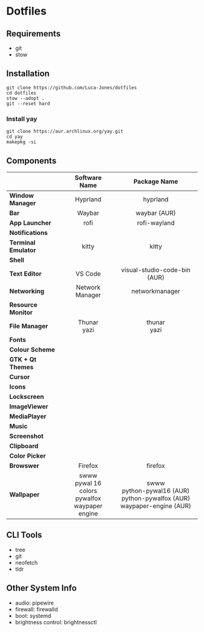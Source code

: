 # Dotfiles

## Requirements

- git
- stow

## Installation

```
git clone https://github.com/Luca-Jones/dotfiles
cd dotfiles
stow --adopt .
git --reset hard
```

### Install yay

```
git clone https://aur.archlinux.org/yay.git
cd yay
makepkg -si
```

## Components
|                           | Software Name                 |   Package Name              |
|:--------------------------|:-----------------------------:|:---------------------------:|
| **Window Manager**        | Hyprland                      | hyprland                    |
| **Bar**                   | Waybar                        | waybar (AUR)                |
| **App Launcher**          | rofi                          | rofi-wayland                |
| **Notifications**         |                               |                             |
| **Terminal Emulator**     | kitty                         | kitty                       |
| **Shell**                 |                               |                             | 
| **Text Editor**           | VS Code                       | visual-studio-code-bin (AUR)|
| **Networking**            | Network Manager               | networkmanager              |
| **Resource Monitor**      |                               |                             |
| **File Manager**          | Thunar <br> yazi              | thunar <br> yazi            |
| **Fonts**                 |                               |                             |
| **Colour Scheme**         |                               |                             |
| **GTK + Qt Themes**       |                               |                             |
| **Cursor**                |                               |                             |
| **Icons**                 |                               |                             |
| **Lockscreen**            |                               |                             |
| **ImageViewer**           |                               |                             |
| **MediaPlayer**           |                               |                             |
| **Music**                 |                               |                             |
| **Screenshot**            |                               |                             |
| **Clipboard**             |                               |                             |
| **Color Picker**          |                               |                             |
| **Browswer**              | Firefox                       | firefox                     |
| **Wallpaper**             | swww <br> pywal 16 colors <br> pywalfox <br> waypaper engine | swww <br> python-pywal16 (AUR) <br> python-pywalfox (AUR) <br> waypaper-engine (AUR)|

## CLI Tools
- tree
- git
- neofetch
- tldr

## Other System Info
- audio: pipewire
- firewall: firewalld
- boot: systemd
- brightness control: brightnessctl

